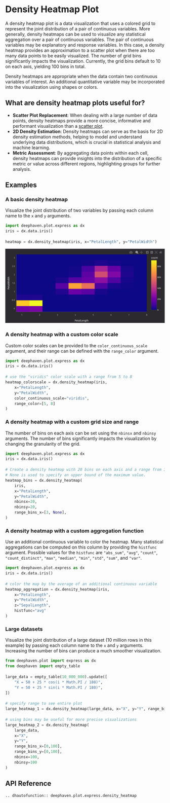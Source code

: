 # Density Heatmap Plot

A density heatmap plot is a data visualization that uses a colored grid to represent the joint distribution of a pair of continuous variables. More generally, density heatmaps can be used to visualize any statistical aggregation over a pair of continuous variables. The pair of continuous variables may be explanatory and response variables. In this case, a density heatmap provides an approximation to a scatter plot when there are too many data points to be easily visualized. The number of grid bins significantly impacts the visualization. Currently, the grid bins default to 10 on each axis, yielding 100 bins in total.

Density heatmaps are appropriate when the data contain two continuous variables of interest. An additional quantitative variable may be incorporated into the visualization using shapes or colors.

## What are density heatmap plots useful for?

- **Scatter Plot Replacement**: When dealing with a large number of data points, density heatmaps provide a more concise, informative and performant visualization than a [scatter plot](scatter.md).
- **2D Density Estimation**: Density heatmaps can serve as the basis for 2D density estimation methods, helping to model and understand underlying data distributions, which is crucial in statistical analysis and machine learning.
- **Metric Assessment**: By aggregating data points within each cell, density heatmaps can provide insights into the distribution of a specific metric or value across different regions, highlighting groups for further analysis.

## Examples

### A basic density heatmap

Visualize the joint distribution of two variables by passing each column name to the `x` and `y` arguments.

```python order=heatmap,iris
import deephaven.plot.express as dx
iris = dx.data.iris()

heatmap = dx.density_heatmap(iris, x="PetalLength", y="PetalWidth")
```

![Heatmap Basic Example](./_assets/heatmap.png)

### A density heatmap with a custom color scale

Custom color scales can be provided to the `color_continuous_scale` argument, and their range can be defined with the `range_color` argument.

```py order=heatmap_colorscale,iris
import deephaven.plot.express as dx
iris = dx.data.iris()

# use the "viridis" color scale with a range from 5 to 8
heatmap_colorscale = dx.density_heatmap(iris,
    x="PetalLength",
    y="PetalWidth",
    color_continuous_scale="viridis",
    range_color=[5, 8]
)
```

### A density heatmap with a custom grid size and range

The number of bins on each axis can be set using the `nbinsx` and `nbinsy` arguments. The number of bins significantly impacts the visualization by changing the granularity of the grid.

```py order=heatmap_bins,iris
import deephaven.plot.express as dx
iris = dx.data.iris()

# Create a density heatmap with 20 bins on each axis and a range from 3 to the maximum value for the x-axis.
# None is used to specify an upper bound of the maximum value.
heatmap_bins = dx.density_heatmap(
    iris,
    x="PetalLength",
    y="PetalWidth",
    nbinsx=20,
    nbinsy=20,
    range_bins_x=[3, None],
)
```

### A density heatmap with a custom aggregation function

Use an additional continuous variable to color the heatmap. Many statistical aggregations can be computed on this column by providing the `histfunc` argument. Possible values for the `histfunc` are `"abs_sum"`, `"avg"`, `"count"`, `"count_distinct"`, `"max"`, `"median"`, `"min"`, `"std"`, `"sum"`, and `"var"`.

```py order=heatmap_aggregation,iris
import deephaven.plot.express as dx
iris = dx.data.iris()

# color the map by the average of an additional continuous variable
heatmap_aggregation = dx.density_heatmap(iris,
    x="PetalLength",
    y="PetalWidth",
    z="SepalLength",
    histfunc="avg"
)
```

### Large datasets

Visualize the joint distribution of a large dataset (10 million rows in this example) by passing each column name to the `x` and `y` arguments. Increasing the number of bins can produce a much smoother visualization.

```python order=large_heatmap_2,large_heatmap_1,large_data
from deephaven.plot import express as dx
from deephaven import empty_table

large_data = empty_table(10_000_000).update([
    "X = 50 + 25 * cos(i * Math.PI / 180)",
    "Y = 50 + 25 * sin(i * Math.PI / 180)",
])

# specify range to see entire plot
large_heatmap_1 = dx.density_heatmap(large_data, x="X", y="Y", range_bins_x=[0,100], range_bins_y=[0,100])

# using bins may be useful for more precise visualizations
large_heatmap_2 = dx.density_heatmap(
    large_data,
    x="X",
    y="Y",
    range_bins_x=[0,100],
    range_bins_y=[0,100],
    nbinsx=100,
    nbinsy=100
)
```

## API Reference

```{eval-rst}
.. dhautofunction:: deephaven.plot.express.density_heatmap
```
